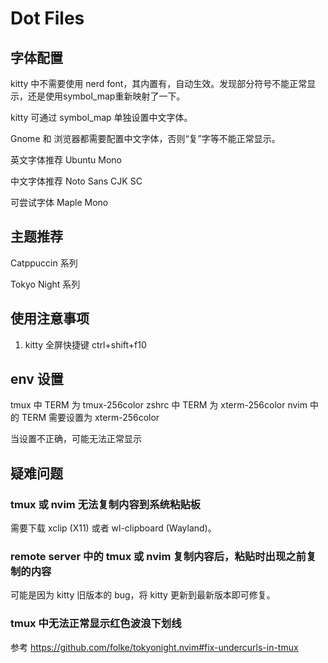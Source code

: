 # Dot Files

## 字体配置

kitty 中不需要使用 nerd font，其内置有，自动生效。发现部分符号不能正常显示，还是使用symbol_map重新映射了一下。

kitty 可通过 symbol_map 单独设置中文字体。

Gnome 和 浏览器都需要配置中文字体，否则“复”字等不能正常显示。

英文字体推荐 Ubuntu Mono

中文字体推荐 Noto Sans CJK SC

可尝试字体 Maple Mono

## 主题推荐

Catppuccin 系列

Tokyo Night 系列

## 使用注意事项

1. kitty 全屏快捷键 ctrl+shift+f10

## env 设置

tmux 中 TERM 为 tmux-256color
zshrc 中 TERM 为 xterm-256color
nvim 中的 TERM 需要设置为 xterm-256color

当设置不正确，可能无法正常显示

## 疑难问题

### tmux 或 nvim 无法复制内容到系统粘贴板

需要下载 xclip (X11) 或者 wl-clipboard (Wayland)。

### remote server 中的 tmux 或 nvim 复制内容后，粘贴时出现之前复制的内容

可能是因为 kitty 旧版本的 bug，将 kitty 更新到最新版本即可修复。

### tmux 中无法正常显示红色波浪下划线

参考 <https://github.com/folke/tokyonight.nvim#fix-undercurls-in-tmux>
